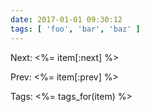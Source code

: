 ```yaml
---
date: 2017-01-01 09:30:12
tags: [ 'foo', 'bar', 'baz' ]
---
```


Next: <%= item[:next] %>

Prev: <%= item[:prev] %>

Tags: <%= tags_for(item) %>